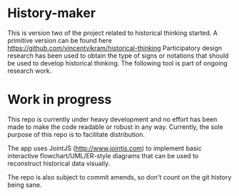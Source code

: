 # History-maker
This is version two of the project related to historical thinking 
started. A primitive version can be found here 
https://github.com/vincentvikram/historical-thinking
Participatory design research has been used to obtain the 
type of signs or notations that should be used to develop historical 
thinking. The following tool is part of ongoing research work.

# Work in progress

This repo is currently under heavy development and no effort has been made to
make the code readable or robust in any way. Currently, the sole purpose of
this repo is to facilitate distribution.

The app uses JointJS (http://www.jointjs.com) to implement basic interactive
flowchart/UML/ER-style diagrams that can be used to reconstruct historical data
visually.

The repo is also subject to commit amends, so don't count on the git history
being sane.
